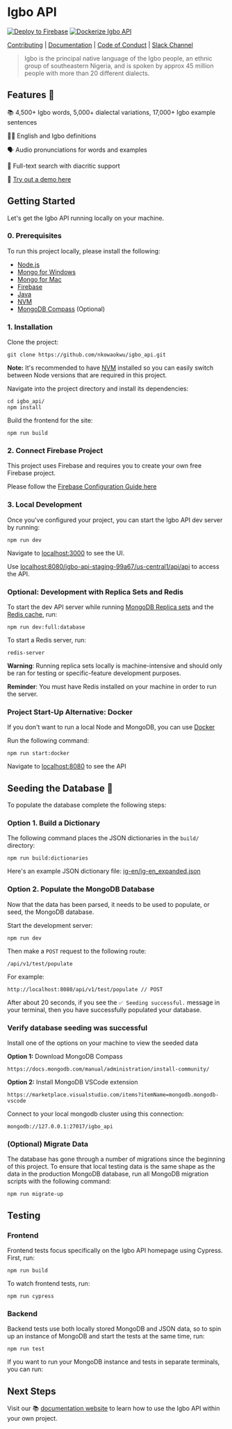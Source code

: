 # Igbo API

[![Deploy to Firebase](https://github.com/nkowaokwu/igbo_api/actions/workflows/deploy.yml/badge.svg)](https://github.com/nkowaokwu/igbo_api/actions/workflows/deploy.yml) [![Dockerize Igbo API](https://github.com/nkowaokwu/igbo_api/actions/workflows/dockerize.yml/badge.svg)](https://github.com/nkowaokwu/igbo_api/actions/workflows/dockerize.yml)

[Contributing](./.github/CONTRIBUTING.md) | [Documentation](https://igboapi.com/docs) | [Code of Conduct](./.github/CODE_OF_CONDUCT.md) | [Slack Channel](https://igboapi.slack.com)

> Igbo is the principal native language of the Igbo people, an ethnic group of southeastern Nigeria, and is spoken by approx 45 million people with more than 20 different dialects.

## Features 🧱

📚 4,500+ Igbo words, 5,000+ dialectal variations, 17,000+ Igbo example sentences

✍🏾 English and Igbo definitions

🗣 Audio pronunciations for words and examples

🔎 Full-text search with diacritic support

🚀 [Try out a demo here](https://igboapi.com)

## Getting Started

Let's get the Igbo API running locally on your machine.

### 0. Prerequisites

To run this project locally, please install the following:

- [Node.js](https://nodejs.org/en/download/)
- [Mongo for Windows](https://www.mongodb.com/docs/v3.0/tutorial/install-mongodb-on-windows/)
- [Mongo for Mac](https://www.mongodb.com/docs/v3.0/tutorial/install-mongodb-on-os-x/)
- [Firebase](https://console.firebase.google.com/)
- [Java](https://www.oracle.com/java/technologies/downloads/)
- [NVM](https://github.com/nvm-sh/nvm)
- [MongoDB Compass](https://docs.mongodb.com/manual/administration/install-community/) (Optional)

### 1. Installation

Clone the project:

```
git clone https://github.com/nkowaokwu/igbo_api.git
```

**Note:** It's recommended to have [NVM](https://github.com/nvm-sh/nvm) installed so you can easily switch
between Node versions that are required in this project.

Navigate into the project directory and install its dependencies:

```
cd igbo_api/
npm install
```

Build the frontend for the site:

```
npm run build
```

### 2. Connect Firebase Project

This project uses Firebase and requires you to create your own free Firebase project.

Please follow the [Firebase Configuration Guide here](./.github/FIREBASE_CONFIG.md)

### 3. Local Development

Once you've configured your project, you can start the Igbo API dev server by running:

```
npm run dev
```

Navigate to [localhost:3000](http://localhost:3000/) to see the UI.

Use [localhost:8080/igbo-api-staging-99a67/us-central1/api/api](http://localhost:8080/igbo-api-staging-99a67/us-central1/api/api) to access the API.

### Optional: Development with Replica Sets and Redis

To start the dev API server while running [MongoDB Replica sets](https://docs.mongodb.com/manual/replication/) and the [Redis cache](https://redis.io/), run:

```
npm run dev:full:database
```

To start a Redis server, run:

```
redis-server
```

**Warning**: Running replica sets locally is machine-intensive and should only
be ran for testing or specific-feature development purposes.

**Reminder**: You must have Redis installed on your machine in order to run the server.

### Project Start-Up Alternative: Docker

If you don't want to run a local Node and MongoDB, you can use [Docker](https://docker.com)

Run the following command:

```
npm run start:docker
```

Navigate to [localhost:8080](http://localhost:8080) to see the API

## Seeding the Database 🌱

To populate the database complete the following steps:

### Option 1. Build a Dictionary

The following command places the JSON dictionaries in the `build/` directory:

```
npm run build:dictionaries
```

Here's an example JSON dictionary file: [ig-en/ig-en_expanded.json](./src/dictionaries/ig-en/ig-en_expanded.json)

### Option 2. Populate the MongoDB Database

Now that the data has been parsed, it needs to be used to populate, or seed, the MongoDB database.

Start the development server:

```
npm run dev
```

Then make a `POST` request to the following route:

```
/api/v1/test/populate
```

For example:

```
http://localhost:8080/api/v1/test/populate // POST
```

After about 20 seconds, if you see the `✅ Seeding successful.` message in your terminal, then you have successfully populated your database.

### Verify database seeding was successful

Install one of the options on your machine to view the seeded data

**Option 1:** Download MongoDB Compass
```
https://docs.mongodb.com/manual/administration/install-community/
```

**Option 2:** Install MongoDB VSCode extension
```
https://marketplace.visualstudio.com/items?itemName=mongodb.mongodb-vscode
```

Connect to your local mongodb cluster using this connection:
```
mongodb://127.0.0.1:27017/igbo_api
```

### (Optional) Migrate Data

The database has gone through a number of migrations since the beginning of this project. To ensure that local testing data is the same
shape as the data in the production MongoDB database, run all MongoDB migration scripts with the following command:

```
npm run migrate-up
```

## Testing

### Frontend

Frontend tests focus specifically on the Igbo API homepage using Cypress. First, run:

```
npm run build
```

To watch frontend tests, run:

```
npm run cypress
```

### Backend

Backend tests use both locally stored MongoDB and JSON data, so to spin up an instance of MongoDB and start the tests at the same time, run:

```
npm run test
```

If you want to run your MongoDB instance and tests in separate terminals, you can run:

## Next Steps

Visit our 📚 [documentation website](https://igboapi.com/docs) to learn how to use the Igbo API within your own project.
